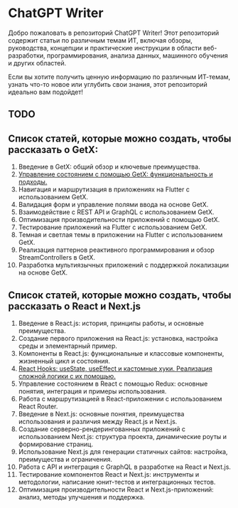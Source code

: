 # ChatGPT Writer

Добро пожаловать в репозиторий ChatGPT Writer! Этот репозиторий содержит статьи по различным темам ИТ, включая обзоры, руководства, концепции и практические инструкции в области веб-разработки, программирования, анализа данных, машинного обучения и других областей.

Если вы хотите получить ценную информацию по различным ИТ-темам, узнать что-то новое или углубить свои знания, этот репозиторий идеально вам подойдет!

## TODO

## Cписок статей, которые можно создать, чтобы рассказать о GetX:

1. Введение в GetX: общий обзор и ключевые преимущества.
2. [Управление состоянием с помощью GetX: функциональность и подходы.](Flutter_Getx.md)
3. Навигация и маршрутизация в приложениях на Flutter с использованием GetX.
4. Валидация форм и управление полями ввода на основе GetX.
5. Взаимодействие с REST API и GraphQL с использованием GetX.
6. Оптимизация производительности приложений с помощью GetX.
7. Тестирование приложений на Flutter с использованием GetX.
8. Темная и светлая темы в приложении на Flutter с использованием GetX.
9. Реализация паттернов реактивного программирования и обзор StreamControllers в GetX.
10. Разработка мультиязычных приложений с поддержкой локализации на основе GetX.

## Cписок статей, которые можно создать, чтобы рассказать о React и Next.js

1. Введение в React.js: история, принципы работы, и основные преимущества.
2. Создание первого приложения на React.js: установка, настройка среды и элементарный пример.
3. Компоненты в React.js: функциональные и классовые компоненты, жизненный цикл и состояния.
4. [React Hooks: useState, useEffect и кастомные хуки. Реализация сложной логики с их помощью.](React_Hooks.md)
5.  Управление состоянием в React с помощью Redux: основные понятия, интеграция и примеры использования.
6. Работа с маршрутизацией в React-приложении с использованием React Router.
7. Введение в Next.js: основные понятия, преимущества использования и различия между React.js и Next.js.
8. Создание серверно-рендерингованных приложений с использованием Next.js: структура проекта, динамические роуты и формирование страниц.
9. Использование Next.js для генерации статичных сайтов: настройка, преимущества и ограничения.
10. Работа с API и интеграция с GraphQL в разработке на React и Next.js.
11. Тестирование компонентов React и Next.js: инструменты и методологии, написание юнит-тестов и интеграционных тестов.
12. Оптимизация производительности React и Next.js-приложений: анализ, методы улучшения и поддержка.

